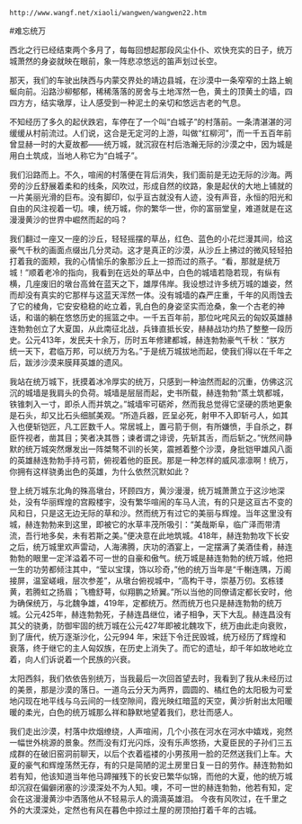 `http://www.wangf.net/xiaoli/wangwen/wangwen22.htm`

#难忘统万

西北之行已经结束两个多月了，每每回想起那段风尘仆仆、欢快充实的日子，统万城萧然的身姿就映在眼前，象一阵悲凉悠远的笛声划过长空。

那天，我们的车驶出陕西与内蒙交界处的靖边县城，在沙漠中一条窄窄的土路上蜿蜒向前。沿路沙柳郁郁，稀稀落落的房舍与土地浑然一色，黄土的顶黄土的墙，四四方方，结实墩厚，让人感受到一种泥土的亲切和悠远古老的气息。

不知经历了多久的起伏跌宕，车停在了一个叫“白城子”的村落前。一条清湛湛的河缓缓从村前流过。人们说，这合是无定河的上游，叫做“红柳河”，而一千五百年前曾显赫一时的大夏故都——统万城，就沉寂在村后浩瀚无际的沙漠之中，因为城是用白土筑成，当地人称它为“白城子”。

我们沿路而上。不久，喧闹的村落便在背后消失，我们面前是无边无际的沙海。两旁的沙丘舒展着柔和的线条，风吹过，形成自然的纹路，象是起伏的大地上铺就的一片美丽光滑的巨布。没有脚印，似乎亘古就没有人迹，没有声音，永恒的阳光和自由的风注视着一切。噢，统万城，你的繁华一世，你的富丽堂皇，难道就是在这漫漫黄沙的世界中崛然而起的吗？

我们翻过一座又一座的沙丘，轻轻摇摆的草丛，红色、蓝色的小花烂漫其间，给这豪气千秋的画面点缀出几分灵动。这才是真正的沙漠，从沙丘上拂过的微风轻轻拍打着我的面颊，我的心情愉乐的象那沙丘上一掠而过的燕子。“看，那就是统万城！”顺着老冷的指向，我看到在远处的草丛中，白色的城墙若隐若现，有纵有横，几座废旧的墩台高耸在蓝天之下，雄厚伟岸。我设想过许多统万城的雄姿，然而却没有真实的它那样与这蓝天浑然一体。没有城墙的森严庄重，千年的风雨蚀去了它的棱角，它安安稳稳的屹立着，乳白色的身姿坚实而沧桑，象一个古老的神话，和谐的躺在悠悠历史的摇篮之中。一千五百年前，那位叱咤风云的匈奴英雄赫连勃勃创立了大夏国，从此南征北战，兵锋直抵长安，赫赫战功灼热了整整一段历史。公元413年，发民夫十余万，历时五年修建都城，赫连勃勃豪气千秋：“朕方统一天下，君临万邦，可以统万为名。”于是统万城拔地而起，使我们得以在千年之后，跋涉沙漠来膜拜英雄的遗风。

我站在统万城下，抚摸着冰冷厚实的统万，只感到一种油然而起的沉重，仿佛这沉沉的城墙是我肩头的负荷。城墙是层层而起，史书所载，赫连勃勃“蒸土筑都城，铁锥刺入一寸，即杀人而并筑之。”城墙牢可砺斧，然而我总觉得它坚硬的质地更象是石头，却又比石头细腻美观。“所造兵器，匠呈必死，射甲不入即斩弓人，如其入也便斩铠匠，凡工匠数千人。常居城上，置弓箭于侧，有所嫌愤，手自杀之，群臣忤视者，凿其目；笑者决其唇；谏者谓之诽谤，先斩其舌，而后斩之。”恍然间静默的统万城突然爆发出一阵桀骜不训的长笑，震撼着整个沙漠，身批铠甲雄风八面的英雄赫连勃勃手持弓箭，俯视着他的臣民。那是一种怎样的威风凛凛啊！统万，你拥有这样骁勇出色的英雄，为什么依然沉默如此？

登上统万城东北角的殊高墩台，环顾四方，黄沙漫漫，统万城萧萧立于这沙地深处，没有华丽辉煌的宫殿楼宇，没有繁华喧闹的车马人流，有的只是这亘古不变的风和日，只是这无边无际的草和沙。然而统万有过它的美丽与辉煌。当年这里没有城，赫连勃勃来到这里，即被它的水草丰茂所吸引：“美哉斯阜，临广泽而带清流，吾行地多矣，未有若斯之美。”便决意在此地筑城。418年，赫连勃勃攻下长安之后，统万城里欢声雷动，人海沸腾，庆功的酒宴上，一定摆满了美酒佳肴，赫连勃勃的眼里一定洋溢着不可一世的自豪和傲气。统万城是赫连勃勃的统万城，他把一生的功劳都倾注其中，“莹以宝璞，饰以珍奇，”他的统万当年是“千榭连隅，万阁接屏，温室嵯峨，层次参差”，从墩台俯视城中，“高构干寻，崇基万仞。玄栋镂黄，若腾虹之扬眉；飞檐舒萼，似翔鹏之矫翼。”所以当他的同僚请定都长安时，他为确保统万，与北魏争雄，419年，定都统万。然而统万也只是赫连勃勃的统万城。公元425年，赫连勃勃死，子赫连昌继位，诸子相争，天下大乱。赫连昌没有其父的骁勇，防御牢固的统万城在公元427年即被北魏攻下，统万由此走向衰败，到了唐代，统万逐渐沙化，公元994 年，宋廷下令迁民毁城，统万经历了辉煌和衰落，终于继它的主人匈奴族，在历史上消失了。而它的遗址，却千年如故地屹立着，向人们诉说着一个民族的兴衰。

太阳西斜，我们依依告别统万，当我最后一次回首望去时，我看到了我从未经历过的美景，那是沙漠的落日。一道乌云分天为两界，圆圆的、橘红色的太阳极为可爱地闪现在地平线与乌云间的一线空隙间，霞光映红暗蓝的天空，黄沙折射出太阳暖暖的柔光，白色的统万城那么祥和静默地望着我们，悲壮而感人。

我们走出沙漠，村落中炊烟缭绕，人声喧闹，几个小孩在河水在河水中嬉戏，宛然一幅世外桃源的景象。然而没有灯光闪烁，没有乐声悠扬，大夏臣民的子孙们三五成群的在破旧窑洞前聊天，以后个衣着褴褛的小男孩用一脸的茫然送我们上车。大夏的豪气和辉煌荡然无存，有的只是简陋的泥土房里日复一日的劳作。赫连勃勃如若有知，他该知道当年他马蹄摧残下的长安已繁华似锦，而他的大夏，他的统万城却沉寂在偏僻闭塞的沙漠深处不为人知。噢，不可一世的赫连勃勃，他若有知，定会在这漫漫黄沙中洒落他从不轻易示人的滴滴英雄泪。
  今夜有风吹过，在千里之外的大漠深处，定然也有风在暮色中掠过土屋的房顶拍打着千年的古城。